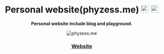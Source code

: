 <!-- title -->
<h1 align="center">
  Personal website(phyzess.me)

  <img src="https://simpleicons.org/icons/gatsby.svg" width="24px">
  <img src="https://simpleicons.org/icons/typescript.svg" width="24px">
</h1>

<!-- description -->
<p align="center">
  <strong>Personal website include blog and playground.</strong>
</p>

<!-- badges -->
<p align="center">
  <img src="https://github.com/phyzess/phyzess/workflows/CI\/CD/badge.svg" alt="phyzess.me"/>
</p>

<!-- External section -->
<h3 align="center">
  <a href="https://phyzess.me">Website</a>
</h3>